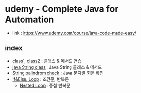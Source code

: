 # udemy - Complete Java for Automation
- link : https://www.udemy.com/course/java-code-made-easy/

## index
- [class1](CoreJavaTraining/FirstClass.java), [class2](CoreJavaTraining/SecondClass.java) : 클래스 & 메서드 연습
- [java String class](CoreJavaTraining/StringClassDemo.java) : Java String 클래스 & 메서드
- [String palindrom check](CoreJavaTraining/reverseDemo.java) : Java 문자열 회문 확인
- [If&Else, Loop](CoreJavaTraining/ifElseLoop.java) : 조건문, 반복문
    - [Nested Loop](CoreJavaTraining/NestedLoop.java) : 중첩 반복문